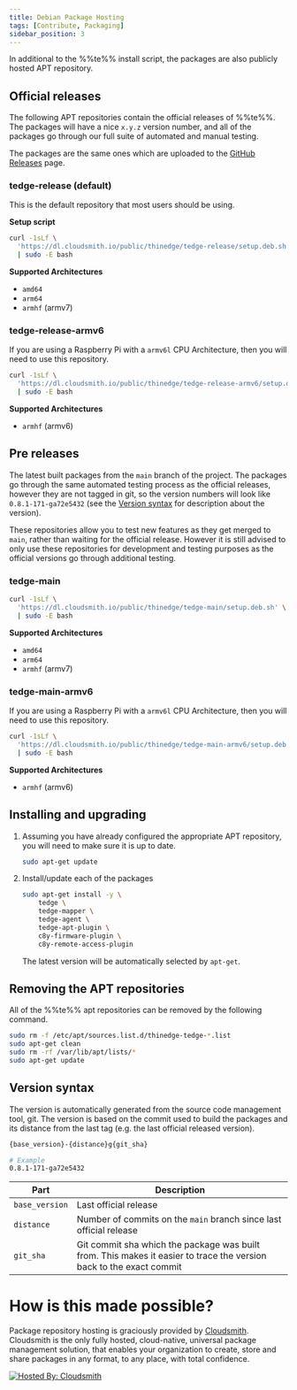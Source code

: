 ```yaml
---
title: Debian Package Hosting
tags: [Contribute, Packaging]
sidebar_position: 3
---
```


In additional to the %%te%% install script, the packages are also publicly hosted APT repository.

## Official releases

The following APT repositories contain the official releases of %%te%%. The packages will have a nice `x.y.z` version number, and all of the packages go through our full suite of automated and manual testing.

The packages are the same ones which are uploaded to the [GitHub Releases](https://github.com/thin-edge/thin-edge.io/releases) page.

### tedge-release (default)

This is the default repository that most users should be using.

**Setup script**
```sh
curl -1sLf \
  'https://dl.cloudsmith.io/public/thinedge/tedge-release/setup.deb.sh' \
  | sudo -E bash
```

**Supported Architectures**
* `amd64`
* `arm64`
* `armhf` (armv7)

### tedge-release-armv6

If you are using a Raspberry Pi with a `armv6l` CPU Architecture, then you will need to use this repository.

```sh
curl -1sLf \
  'https://dl.cloudsmith.io/public/thinedge/tedge-release-armv6/setup.deb.sh' \
  | sudo -E bash
```

**Supported Architectures**
* `armhf` (armv6)

## Pre releases

The latest built packages from the `main` branch of the project. The packages go through the same automated testing process as the official releases, however they are not tagged in git, so the version numbers will look like `0.8.1-171-ga72e5432` (see the [Version syntax](./debian_package_hosting.md#version-syntax) for description about the version).

These repositories allow you to test new features as they get merged to `main`, rather than waiting for the official release. However it is still advised to only use these repositories for development and testing purposes as the official versions go through additional testing.

### tedge-main

```sh
curl -1sLf \
  'https://dl.cloudsmith.io/public/thinedge/tedge-main/setup.deb.sh' \
  | sudo -E bash
```

**Supported Architectures**
* `amd64`
* `arm64`
* `armhf` (armv7)

### tedge-main-armv6

If you are using a Raspberry Pi with a `armv6l` CPU Architecture, then you will need to use this repository.

```sh
curl -1sLf \
  'https://dl.cloudsmith.io/public/thinedge/tedge-main-armv6/setup.deb.sh' \
  | sudo -E bash
```

**Supported Architectures**
* `armhf` (armv6)



## Installing and upgrading

1. Assuming you have already configured the appropriate APT repository, you will need to make sure it is up to date.

    ```sh
    sudo apt-get update
    ```

2. Install/update each of the packages

    ```sh
    sudo apt-get install -y \
        tedge \
        tedge-mapper \
        tedge-agent \
        tedge-apt-plugin \
        c8y-firmware-plugin \
        c8y-remote-access-plugin
    ```

    The latest version will be automatically selected by `apt-get`.

## Removing the APT repositories

All of the %%te%% apt repositories can be removed by the following command.

```sh
sudo rm -f /etc/apt/sources.list.d/thinedge-tedge-*.list
sudo apt-get clean
sudo rm -rf /var/lib/apt/lists/*
sudo apt-get update
```

## Version syntax

The version is automatically generated from the source code management tool, git. The version is based on the commit used to build the packages and its distance from the last tag (e.g. the last official released version).

```sh
{base_version}-{distance}g{git_sha}

# Example
0.8.1-171-ga72e5432
```

|Part|Description|
|----|-----------|
|`base_version`|Last official release|
|`distance`|Number of commits on the `main` branch since last official release|
|`git_sha`|Git commit sha which the package was built from. This makes it easier to trace the version back to the exact commit|

# How is this made possible?

Package repository hosting is graciously provided by [Cloudsmith](https://cloudsmith.com).
Cloudsmith is the only fully hosted, cloud-native, universal package management solution, that
enables your organization to create, store and share packages in any format, to any place, with total
confidence.

[![Hosted By: Cloudsmith](https://img.shields.io/badge/OSS%20hosting%20by-cloudsmith-blue?logo=cloudsmith&style=flat-square)](https://cloudsmith.com)

